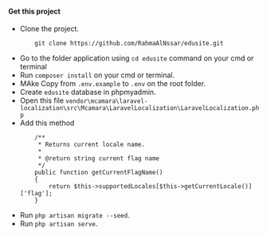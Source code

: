 #### Get this project

-   Clone the project.
    ```
        git clone https://github.com/RahmaAlNssar/edusite.git
    ```
-   Go to the folder application using `cd edusite` command on your cmd or terminal
-   Run `composer install` on your cmd or terminal.
-   MAke Copy from `.env.example` to `.env` on the root folder.
-   Create `edusite` database in phpmyadmin.
-   Open this file
    `vendor\mcamara\laravel-localization\src\Mcamara\LaravelLocalization\LaravelLocalization.php`
-   Add this method
    ```
        /**
         * Returns current locale name.
         *
         * @return string current flag name
         */
        public function getCurrentFlagName()
        {
            return $this->supportedLocales[$this->getCurrentLocale()]['flag'];
        }
    ```
-   Run `php artisan migrate --seed`.
-   Run `php artisan serve`.
